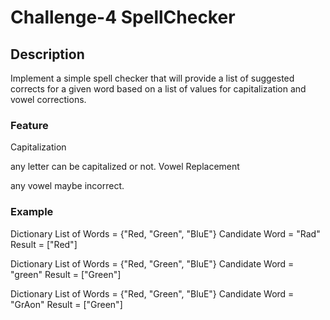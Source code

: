 # Challenge-4 SpellChecker
## Description
Implement a simple spell checker that will provide a list of suggested corrects for a given word based on a list of values for capitalization and vowel corrections.

### Feature
Capitalization

any letter can be capitalized or not.
Vowel Replacement

any vowel maybe incorrect.

### Example

Dictionary List of Words = {"Red, "Green", "BluE"}
Candidate Word = "Rad"
Result = ["Red"]

Dictionary List of Words = {"Red, "Green", "BluE"}
Candidate Word = "green"
Result = ["Green"]

Dictionary List of Words = {"Red, "Green", "BluE"}
Candidate Word = "GrAon"
Result = ["Green"]